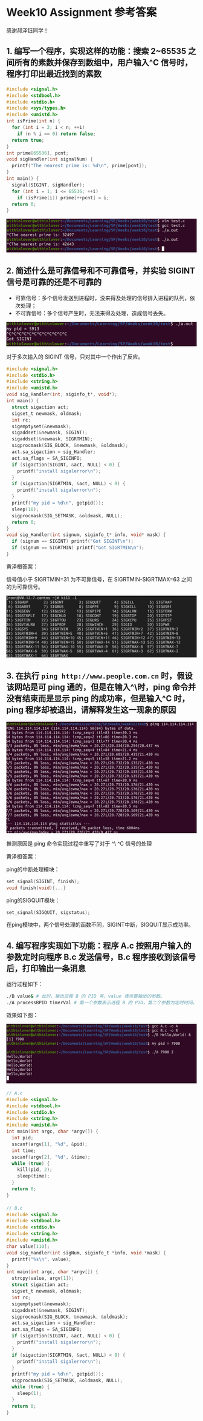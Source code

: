 # Week10 Assignment 参考答案

感谢郝泽钰同学！

## 1. 编写一个程序，实现这样的功能：搜索 2~65535 之间所有的素数并保存到数组中，用户输入^C 信号时，程序打印出最近找到的素数

```c
#include <signal.h>
#include <stdbool.h>
#include <stdio.h>
#include <sys/types.h>
#include <unistd.h>
int isPrime(int n) {
  for (int i = 2; i < n; ++i)
    if (n % i == 0) return false;
  return true;
}
int prime[65536], pcnt;
void sigHandler(int signalNum) {
  printf("The nearest prime is: %d\n", prime[pcnt]);
}
int main() {
  signal(SIGINT, sigHandler);
  for (int i = 1; i <= 65536; ++i)
    if (isPrime(i)) prime[++pcnt] = i;
  return 0;
}
```

![fig](img/2021-06-17-20-21-12.png)

## 2. 简述什么是可靠信号和不可靠信号，并实验 SIGINT 信号是可靠的还是不可靠的

- 可靠信号：多个信号发送到进程时，没来得及处理的信号排入进程的队列，依次处理；
- 不可靠信号：多个信号产生时，无法来得及处理，造成信号丢失。

![fig](img/2021-06-17-20-21-44.png)

对于多次输⼊的 SIGINT 信号，只对其中⼀个作出了反应。

```c
#include <signal.h>
#include <stdio.h>
#include <string.h>
#include <unistd.h>
void sig_Handler(int, siginfo_t*, void*);
int main() {
  struct sigaction act;
  sigset_t newmask, oldmask;
  int rc;
  sigemptyset(&newmask);
  sigaddset(&newmask, SIGINT);
  sigaddset(&newmask, SIGRTMIN);
  sigprocmask(SIG_BLOCK, &newmask, &oldmask);
  act.sa_sigaction = sig_Handler;
  act.sa_flags = SA_SIGINFO;
  if (sigaction(SIGINT, &act, NULL) < 0) {
    printf("install sigalerror\n");
  }
  if (sigaction(SIGRTMIN, &act, NULL) < 0) {
    printf("install sigalerror\n");
  }
  printf("my pid = %d\n", getpid());
  sleep(10);
  sigprocmask(SIG_SETMASK, &oldmask, NULL);
  return 0;
}
void sig_Handler(int signum, siginfo_t* info, void* mask) {
  if (signum == SIGINT) printf("Got SIGINT\n");
  if (signum == SIGRTMIN) printf("Got SIGRTMIN\n");
}
```

黄泽桓答案：

信号值小于 SIGRTMIN=31 为不可靠信号，在 SIGRTMIN-SIGRTMAX=63 之间的为可靠信号。

![fig](img/2021-06-17-20-28-04.png)

## 3. 在执行 `ping http://www.people.com.cn` 时，假设该网站是可 ping 通的，但是在输入^\时，ping 命令并没有结束而是显示 ping 的成功率，但是输入^C 时，ping 程序却被退出，请解释发生这一现象的原因

![fig](img/2021-06-17-20-23-21.png)

推测原因是 ping 命令实现过程中重写了对于 ^\ ^C 信号的处理

黄泽桓答案：

ping的中断处理模块：

```c
set_signal(SIGINT, finish);
void finish(void){...}
```

ping的SIGQUIT模块：

```c
set_signal(SIGQUIT, sigstatus);
```

在ping模块中，两个信号处理的函数不同，SIGINT中断，SIGQUIT显示成功率。

## 4. 编写程序实现如下功能：程序 A.c 按照用户输入的参数定时向程序 B.c 发送信号，B.c 程序接收到该信号后，打印输出一条消息

运行过程如下：

```sh
./B value& # 此时，输出进程 B 的 PID 号，value 表示要输出的参数。
./A processBPID timerVal # 第一个参数表示进程 B 的 PID，第二个参数为定时时间。
```

效果如下图：

![fig](img/2021-06-17-20-24-15.png)

```c
// A.c
#include <signal.h>
#include <stdbool.h>
#include <stdio.h>
#include <string.h>
#include <unistd.h>
int main(int argc, char *argv[]) {
  int pid;
  sscanf(argv[1], "%d", &pid);
  int time;
  sscanf(argv[2], "%d", &time);
  while (true) {
    kill(pid, 2);
    sleep(time);
  }
  return 0;
}

// B.c
#include <signal.h>
#include <stdbool.h>
#include <stdio.h>
#include <string.h>
#include <unistd.h>
char value[110];
void sig_Handler(int sigNum, siginfo_t *info, void *mask) {
  printf("%s\n", value);
}
int main(int argc, char *argv[]) {
  strcpy(value, argv[1]);
  struct sigaction act;
  sigset_t newmask, oldmask;
  int rc;
  sigemptyset(&newmask);
  sigaddset(&newmask, SIGINT);
  sigprocmask(SIG_BLOCK, &newmask, &oldmask);
  act.sa_sigaction = sig_Handler;
  act.sa_flags = SA_SIGINFO;
  if (sigaction(SIGINT, &act, NULL) < 0) {
    printf("install sigalerror\n");
  }
  if (sigaction(SIGRTMIN, &act, NULL) < 0) {
    printf("install sigalerror\n");
  }
  printf("my pid = %d\n", getpid());
  sigprocmask(SIG_SETMASK, &oldmask, NULL);
  while (true) {
    sleep(1);
  }
  return 0;
}
```
